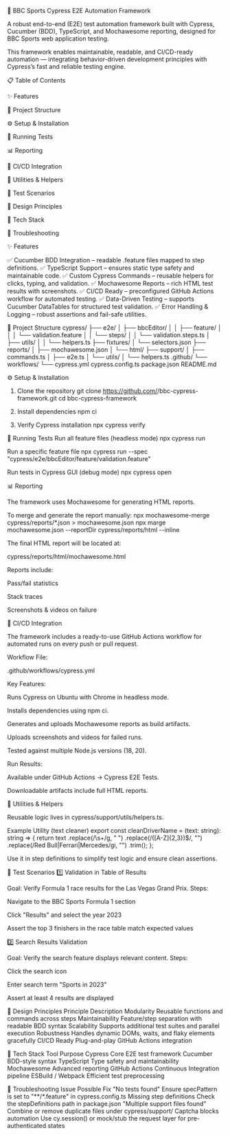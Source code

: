 🧪 BBC Sports Cypress E2E Automation Framework

A robust end-to-end (E2E) test automation framework built with Cypress, Cucumber (BDD), TypeScript, and Mochawesome reporting, designed for BBC Sports web application testing.

This framework enables maintainable, readable, and CI/CD-ready automation — integrating behavior-driven development principles with Cypress’s fast and reliable testing engine.

📋 Table of Contents

✨ Features

📁 Project Structure

⚙️ Setup & Installation

🏃 Running Tests

📊 Reporting

🤖 CI/CD Integration

🧩 Utilities & Helpers

📘 Test Scenarios

🧠 Design Principles

🧱 Tech Stack

🧰 Troubleshooting

✨ Features

✅ Cucumber BDD Integration – readable .feature files mapped to step definitions.
✅ TypeScript Support – ensures static type safety and maintainable code.
✅ Custom Cypress Commands – reusable helpers for clicks, typing, and validation.
✅ Mochawesome Reports – rich HTML test results with screenshots.
✅ CI/CD Ready – preconfigured GitHub Actions workflow for automated testing.
✅ Data-Driven Testing – supports Cucumber DataTables for structured test validation.
✅ Error Handling & Logging – robust assertions and fail-safe utilities.

📁 Project Structure
cypress/
 ├── e2e/
 │   ├── bbcEditor/
 │   │   ├── feature/
 │   │   │   └── validation.feature
 │   │   └── steps/
 │   │       └── validation.steps.ts
 │   ├── utils/
 │   │   └── helpers.ts
 ├── fixtures/
 │   └── selectors.json
 ├── reports/
 │   ├── mochawesome.json
 │   └── html/
 ├── support/
 │   ├── commands.ts
 │   ├── e2e.ts
 │   └── utils/
 │       └── helpers.ts
.github/
 └── workflows/
     └── cypress.yml
cypress.config.ts
package.json
README.md

⚙️ Setup & Installation
1. Clone the repository
git clone https://github.com/<your-org>/bbc-cypress-framework.git
cd bbc-cypress-framework

2. Install dependencies
npm ci

3. Verify Cypress installation
npx cypress verify

🏃 Running Tests
Run all feature files (headless mode)
npx cypress run

Run a specific feature file
npx cypress run --spec "cypress/e2e/bbcEditor/feature/validation.feature"

Run tests in Cypress GUI (debug mode)
npx cypress open

📊 Reporting

The framework uses Mochawesome for generating HTML reports.

To merge and generate the report manually:
npx mochawesome-merge cypress/reports/*.json > mochawesome.json
npx marge mochawesome.json --reportDir cypress/reports/html --inline


The final HTML report will be located at:

cypress/reports/html/mochawesome.html


Reports include:

Pass/fail statistics

Stack traces

Screenshots & videos on failure

🤖 CI/CD Integration

The framework includes a ready-to-use GitHub Actions workflow for automated runs on every push or pull request.

Workflow File:

.github/workflows/cypress.yml

Key Features:

Runs Cypress on Ubuntu with Chrome in headless mode.

Installs dependencies using npm ci.

Generates and uploads Mochawesome reports as build artifacts.

Uploads screenshots and videos for failed runs.

Tested against multiple Node.js versions (18, 20).

Run Results:

Available under GitHub Actions → Cypress E2E Tests.

Downloadable artifacts include full HTML reports.

🧩 Utilities & Helpers

Reusable logic lives in cypress/support/utils/helpers.ts.

Example Utility (text cleaner)
export const cleanDriverName = (text: string): string => {
  return text
    .replace(/\s+/g, " ")
    .replace(/([A-Z]{2,3})$/, "")
    .replace(/Red Bull|Ferrari|Mercedes/gi, "")
    .trim();
};


Use it in step definitions to simplify test logic and ensure clean assertions.

📘 Test Scenarios
1️⃣ Validation in Table of Results

Goal: Verify Formula 1 race results for the Las Vegas Grand Prix.
Steps:

Navigate to the BBC Sports Formula 1 section

Click "Results" and select the year 2023

Assert the top 3 finishers in the race table match expected values

2️⃣ Search Results Validation

Goal: Verify the search feature displays relevant content.
Steps:

Click the search icon

Enter search term "Sports in 2023"

Assert at least 4 results are displayed

🧠 Design Principles
Principle	Description
Modularity	Reusable functions and commands across steps
Maintainability	Feature/step separation with readable BDD syntax
Scalability	Supports additional test suites and parallel execution
Robustness	Handles dynamic DOMs, waits, and flaky elements gracefully
CI/CD Ready	Plug-and-play GitHub Actions integration

🧱 Tech Stack
Tool	Purpose
Cypress	Core E2E test framework
Cucumber	BDD-style syntax
TypeScript	Type safety and maintainability
Mochawesome	Advanced reporting
GitHub Actions	Continuous Integration pipeline
ESBuild / Webpack	Efficient test preprocessing

🧰 Troubleshooting
Issue	Possible Fix
"No tests found"	Ensure specPattern is set to "**/*.feature" in cypress.config.ts
Missing step definitions	Check the stepDefinitions path in package.json
"Multiple support files found"	Combine or remove duplicate files under cypress/support/
Captcha blocks automation	Use cy.session() or mock/stub the request layer for pre-authenticated states
